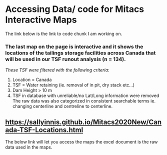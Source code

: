 # Accessing Data/ code for Mitacs Interactive Maps
The link below is the link to code chunk I am working on. 

### The last map on the page is interactive and it shows the locations of the tailings storage facilities across Canada that will be used in our TSF runout analysis **(n = 134)**. 

*These TSF were filtered with the following criteria:* 
  1. Location = Canada
  2. TSF = Water retaining (ie. removal of in pit, dry stack etc...)
  3. Dam Height > 10 m 
  4. TSF in database with unreliable/no Lat/Long information were removed
The raw data was also categorized in consistent searchable terms ie. changing centerline and centreline to centerline. 

## https://sallyinnis.github.io/Mitacs2020New/Canada-TSF-Locations.html


The below link will let you access the maps
the excel document is the raw data used in the maps. 
